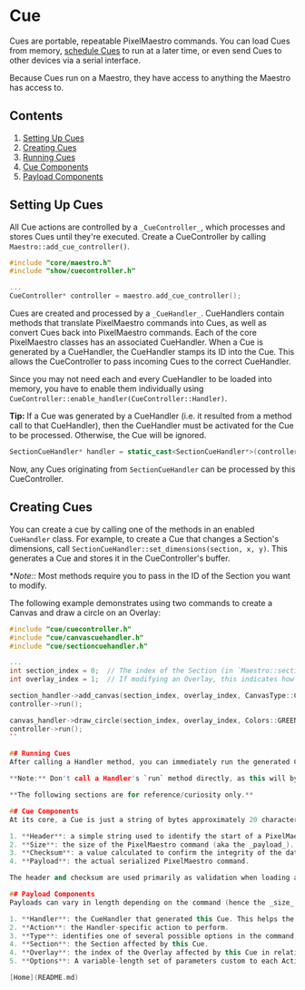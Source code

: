 # Cue
Cues are portable, repeatable PixelMaestro commands. You can load Cues from memory, [schedule Cues](#show.md) to run at a later time, or even send Cues to other devices via a serial interface.

Because Cues run on a Maestro, they have access to anything the Maestro has access to.

## Contents
1. [Setting Up Cues](#setting-up-cues)
2. [Creating Cues](#creating-cues)
3. [Running Cues](#running-cues)
4. [Cue Components](#cue-components)
5. [Payload Components](#payload-components)

## Setting Up Cues
All Cue actions are controlled by a `_CueController_`, which processes and stores Cues until they're executed. Create a CueController by calling `Maestro::add_cue_controller()`.

```c++
#include "core/maestro.h"
#include "show/cuecontroller.h"

...
CueController* controller = maestro.add_cue_controller();
```

Cues are created and processed by a `_CueHandler_`. CueHandlers contain methods that translate PixelMaestro commands into Cues, as well as convert Cues back into PixelMaestro commands. Each of the core PixelMaestro classes has an associated CueHandler. When a Cue is generated by a CueHandler, the CueHandler stamps its ID into the Cue. This allows the CueController to pass incoming Cues to the correct CueHandler.

Since you may not need each and every CueHandler to be loaded into memory, you have to enable them individually using `CueController::enable_handler(CueController::Handler)`.

**Tip:** If a Cue was generated by a CueHandler (i.e. it resulted from a method call to that CueHandler), then the CueHandler must be activated for the Cue to be processed. Otherwise, the Cue will be ignored.

```c++
SectionCueHandler* handler = static_cast<SectionCueHandler*>(controller->enable_handler(CueController::Handler::SectionHandler));
```

Now, any Cues originating from `SectionCueHandler` can be processed by this CueController.

## Creating Cues
You can create a cue by calling one of the methods in an enabled `CueHandler` class. For example, to create a Cue that changes a Section's dimensions, call `SectionCueHandler::set_dimensions(section, x, y)`. This generates a Cue and stores it in the CueController's buffer.

**Note::* Most methods require you to pass in the ID of the Section you want to modify.

The following example demonstrates using two commands to create a Canvas and draw a circle on an Overlay:
```c++
#include "cue/cuecontroller.h"
#include "cue/canvascuehandler.h"
#include "cue/sectioncuehandler.h"

...
int section_index = 0;	// The index of the Section (in `Maestro::sections_`). This is required for almost all Cues.
int overlay_index = 1;	// If modifying an Overlay, this indicates how far down the Overlay is. For example, an index of 1 affects the Section's Overlay, while an index of 2 affects the Overlay's Overlay.

section_handler->add_canvas(section_index, overlay_index, CanvasType::ColorCanvas);
controller->run();

canvas_handler->draw_circle(section_index, overlay_index, Colors::GREEN, 5, 5, 2, true);
controller->run();
``

## Running Cues
After calling a Handler method, you can immediately run the generated Cue by using `CueController::run()`. To run an outside Cue (i.e. from a file or serial port), call `CueController::load(unsigned char*)` and pass in the Cue directly. The CueController verifies and unpacks the Cue before sending it off to the correct Handler.

**Note:** Don't call a Handler's `run` method directly, as this will bypass error checking and validation.

**The following sections are for reference/curiosity only.**

## Cue Components
At its core, a Cue is just a string of bytes approximately 20 characters long. Each Cue consists of four parts:

1. **Header**: a simple string used to identify the start of a PixelMaestro Cue.
2. **Size**: the size of the PixelMaestro command (aka the _payload_).
3. **Checksum**: a value calculated to confirm the integrity of the data received. This is done by summing up the entire command, dividing by 256, and taking the remainder.
4. **Payload**: the actual serialized PixelMaestro command.

The header and checksum are used primarily as validation when loading a Cue from an external source, or sending a Cue to another device.

## Payload Components
Payloads can vary in length depending on the command (hence the _size_ component), but all payloads start with at least three of these parts:

1. **Handler**: the CueHandler that generated this Cue. This helps the CueController delegate incoming Cues to different Handlers.
2. **Action**: the Handler-specific action to perform.
3. **Type**: identifies one of several possible options in the command, e.g. a canvas type or font name.
4. **Section**: the Section affected by this Cue.
4. **Overlay**: the index of the Overlay affected by this Cue in relation to the Section.
5. **Options**: A variable-length set of parameters custom to each Action.

[Home](README.md)
